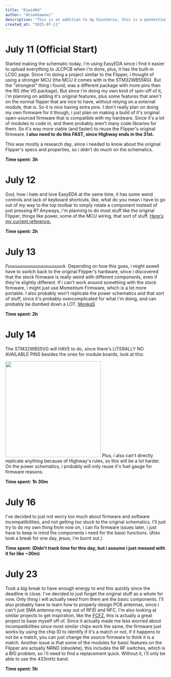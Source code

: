 ```yaml
---
title: "Kiwi404"
author: "AtsomGawaxi"
description: "This is an addition to my KiwiVerse, this is a pentesting tool based on the FlipperZero platform"
created_at: "2025-07-11"
---
```


# July 11 (Official Start)
Started making the schematic today, i'm using EasyEDA since i find it easier to upload everything to JLCPCB when i'm done, plus, it has the built-in LCSC page.
Since i'm doing a project similar to the Flipper, i thought of using a stronger MCU (the MCU it comes with is the STM32WB55RG). But the "strongest" thing i found, was a different package with more pins than the RG (the VG package). But since i'm doing my own kind of spin-off of it, i'm planning on adding it's original features, plus some features that aren't on the normal flipper that are nice to have, without relying on a external module, that is. So it is nice having extra pins.
I don't really plan on doing my own firmware for it though, i just plan on making a build of it's original open-sourced firmware that is compatible with my hardware. Since it's a lot of modules to code in, and there probably aren't many code libraries for them. So it's way more viable (and faster) to reuse the Flipper's original firmware.
**I also need to do this FAST, since Highway ends in the 31st.**

This was mostly a research day, since i needed to know about the original Flipper's specs and properties, so i didn't do much on the schematics.

**Time spent: 3h**

# July 12 
God, how i hate and love EasyEDA at the same time, it has some weird controls and lack of keyboard shortcuts, like, what do you mean i have to go out of my way to the top toolbar to simply rotate a component instead of just pressing R? Anyways, i'm planning to do most stuff like the original Flipper, things like power, some of the MCU wiring, that sort of stuff.
[Here's my current reference.](https://docs.flipper.net/development/hardware/schematic)

**Time spent: 2h**

# July 13
*Fuuuuuuuuuuuuuuuuuuuuck.* Depending on how this goes, i might aswell have to switch back to the original Flipper's hardware, since i discovered that the stock firmware is really weird with different components, even if they're slightly different. If i can't work around something with the stock firmware, i might just use Momentum Firmware, which is a lot more portable.
I also probably won't replicate the power schematics and that sort of stuff, since it's probably overcomplicated for what i'm doing, and can probably be dumbed down a LOT.
[MonkaS](https://docs.flipper.net/development/hardware/schematic#tAW55)

**Time spent: 2h**

# July 14
The STM32WB55VG will HAVE to do, since there's LITERALLY NO AVAILABLE PINS besides the ones for module boards, look at this:

<img src="https://media.discordapp.net/attachments/1385442305632112694/1394396898047299584/image.png?ex=6876a8cf&is=6875574f&hm=41b0e5fda9c368e3e9c25c36a8711c148d393df2d6227419506b7c3e35a4f4ff&=&format=webp&quality=lossless" width="300" height="300">
Plus, i also can't directly replicate anything because of Highway's rules, so this will be a lot harder. On the power schematics, i probably will only reuse it's fuel gauge for firmware reasons.

**Time spent: 1h 30m**

# July 16
I've decided to just not worry too much about firmware and software incompatibilities, and not getting too stuck to the original schematics.
I'll just try to do my own thing from now on, i can fix firmware issues later, i just have to keep in mind the components i need for the basic functions.
(Also took a break for one day, jesus, i'm burnt out.)

**Time spent: (Didn't track time for this day, but i assume i just messed with it for like ~30m)**

# July 23
Took a big break to have enough energy to end this quickly since the deadline is close. I've decided to just forget the original stuff as a whole for now. Only thing i will actually need from them are the basic components. I'll also probably have to learn how to properly design PCB antennas, since i can't just SMA antenna my way out of RFID and NFC. I'm also looking at similar projects to get inspiration, like the [FCFZ](https://www.hackster.io/zst123/fcfz-fully-compatible-flipper-zero-e686ba), this is actually a great project to base myself off of. Since it actually made me less worried about incompatibilities since most similar chips work the same, the firmware just works by using the chip ID to identify if it's a match or not, if it happens to not be a match, you can just change the source firmware to think it is a match. Another issue is that some of the modules for basic features on the Flipper are actually NRND (obsolete), this includes the RF switches, which is a BIG problem, so i'll need to find a replacement quick. Without it, i'll only be able to use the 433mHz band.

**Time spent: 5h**
